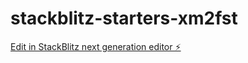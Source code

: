 # stackblitz-starters-xm2fst

[Edit in StackBlitz next generation editor ⚡️](https://stackblitz.com/~/github.com/petrkgn/stackblitz-starters-xm2fst)